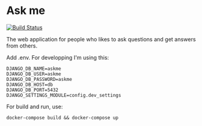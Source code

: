 # Ask me

[![Build Status](https://travis-ci.org/andreyvpng/askme.svg?branch=master)](https://travis-ci.org/andreyvpng/askme)

The web application for people who likes to ask questions and get answers from others.

Add .env. For developping I'm using this:

    DJANGO_DB_NAME=askme
    DJANGO_DB_USER=askme
    DJANGO_DB_PASSWORD=askme
    DJANGO_DB_HOST=db
    DJANGO_DB_PORT=5432
    DJANGO_SETTINGS_MODULE=config.dev_settings

For build and run, use:

    docker-compose build && docker-compose up
